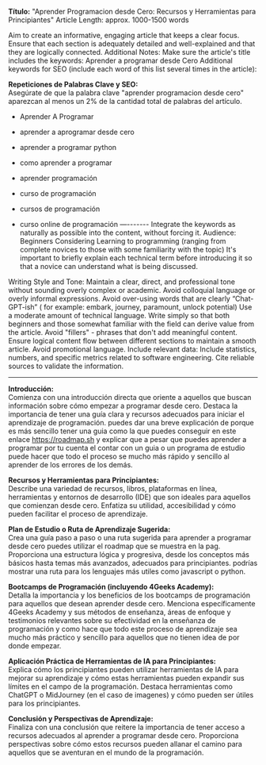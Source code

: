 **Título:** "Aprender Programacion desde Cero: Recursos y Herramientas para Principiantes"
Article Length: approx. 1000-1500 words

Aim to create an informative, engaging article that keeps a clear focus.
Ensure that each section is adequately detailed and well-explained and that they are logically connected.
Additional Notes:
Make sure the article's title includes the keywords: Aprender a programar desde Cero
Additional keywords for SEO (include each word of this list several times in the article): 

**Repeticiones de Palabras Clave y SEO:**  
Asegúrate de que la palabra clave "aprender programacion desde cero" aparezcan al menos un 2% de la cantidad total de palabras del artículo.

- Aprender A Programar
- aprender a aprogramar desde cero
- aprender a programar python
- como aprender a programar
- aprender programación

- curso de programación
- cursos de programación
- curso online de programación 
—-------
Integrate the keywords as naturally as possible into the content, without forcing it.
Audience: Beginners Considering Learning to programming  (ranging from complete novices to those with some familiarity with the topic)
It's important to briefly explain each technical term before introducing it so that a novice can understand what is being discussed.

Writing Style and Tone:
Maintain a clear, direct, and professional tone without sounding overly complex or academic.
Avoid colloquial language or overly informal expressions.
Avoid over-using words that are clearly “Chat-GPT-ish” ( for example: embark, journey, paramount, unlock potential)
Use a moderate amount of technical language. Write simply so that both beginners and those somewhat familiar with the field can derive value from the article.
Avoid "fillers" - phrases that don't add meaningful content.
Ensure logical content flow between different sections to maintain a smooth article.
Avoid promotional language.
Include relevant data:
Include statistics, numbers, and specific metrics related to software engineering.
Cite reliable sources to validate the information.

---

**Introducción:**  
Comienza con una introducción directa que oriente a aquellos que buscan información sobre cómo empezar a programar desde cero. Destaca la importancia de tener una guía clara y recursos adecuados para iniciar el aprendizaje de programación.
puedes dar una breve explicación de porque es más sencillo tener una guia como la que puedes conseguir en este enlace https://roadmap.sh
y explicar que a pesar que puedes aprender a programar por tu cuenta el contar con un guia o un programa de estudio puede hacer que todo el proceso se mucho más rápido y sencillo al aprender de los errores de los demás. 

**Recursos y Herramientas para Principiantes:**  
Describe una variedad de recursos, libros, plataformas en línea, herramientas y entornos de desarrollo (IDE) que son ideales para aquellos que comienzan desde cero. Enfatiza su utilidad, accesibilidad y cómo pueden facilitar el proceso de aprendizaje.

**Plan de Estudio o Ruta de Aprendizaje Sugerida:**  
Crea una guía paso a paso o una ruta sugerida para aprender a programar desde cero puedes utilizar el roadmap que se muestra en la pag. Proporciona una estructura lógica y progresiva, desde los conceptos más básicos hasta temas más avanzados, adecuados para principiantes.
podrías mostrar una ruta para los lenguajes más utiles como javascript o python. 

**Bootcamps de Programación (incluyendo 4Geeks Academy):**  
Detalla la importancia y los beneficios de los bootcamps de programación para aquellos que desean aprender desde cero. Menciona específicamente 4Geeks Academy y sus métodos de enseñanza, áreas de enfoque y testimonios relevantes sobre su efectividad en la enseñanza de programación y como hace que todo este proceso de aprendizaje sea mucho más práctico y sencillo para aquellos que no tienen idea de por donde empezar. 

**Aplicación Práctica de Herramientas de IA para Principiantes:**  
Explica cómo los principiantes pueden utilizar herramientas de IA para mejorar su aprendizaje y cómo estas herramientas pueden expandir sus límites en el campo de la programación. Destaca herramientas como ChatGPT o MidJourney (en el caso de imagenes) y cómo pueden ser útiles para los principiantes.


**Conclusión y Perspectivas de Aprendizaje:**  
Finaliza con una conclusión que reitere la importancia de tener acceso a recursos adecuados al aprender a programar desde cero. Proporciona perspectivas sobre cómo estos recursos pueden allanar el camino para aquellos que se aventuran en el mundo de la programación.
